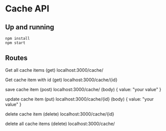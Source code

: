 # Cache API

## Up and running

	npm install
    npm start

## Routes
Get all cache items
    (get) localhost:3000/cache/

Get cache item with id
    (get) localhost:3000/cache/{id}

save cache item
    (post) localhost:3000/cache/
    (body) {
                value: "your value"
            }

update cache item
    (put) localhost:3000/cache/{id}
    (body) {
                value: "your value"
            }

delete cache item
    (delete) localhost:3000/cache/{id}     

delete all cache items
    (delete) localhost:3000/cache/                            